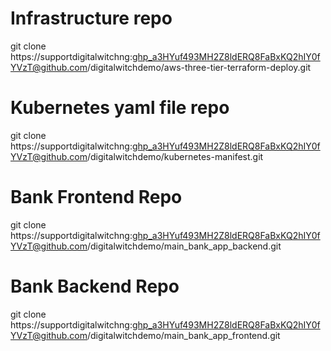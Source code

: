 Infrastructure repo
===================
git clone https://supportdigitalwitchng: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@github.com/digitalwitchdemo/aws-three-tier-terraform-deploy.git


Kubernetes yaml file repo
=========================
git clone https://supportdigitalwitchng: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@github.com/digitalwitchdemo/kubernetes-manifest.git


Bank Frontend Repo
==================
git clone https://supportdigitalwitchng: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@github.com/digitalwitchdemo/main_bank_app_backend.git


Bank Backend Repo
=================
git clone https://supportdigitalwitchng: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@github.com/digitalwitchdemo/main_bank_app_frontend.git
